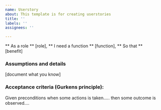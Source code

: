 ```yaml
---
name: Userstory
about: This template is for creating userstories
title: ''
labels: ''
assignees: ''

---
```


** As a role ** [role], 
** I need a function ** [function],
** So that ** [benefit]

### Assumptions and details 
[document what you know]

### Acceptance criteria (Gurkens principle):
Given preconditions
when some actions is taken..... then some outcome is observed....
